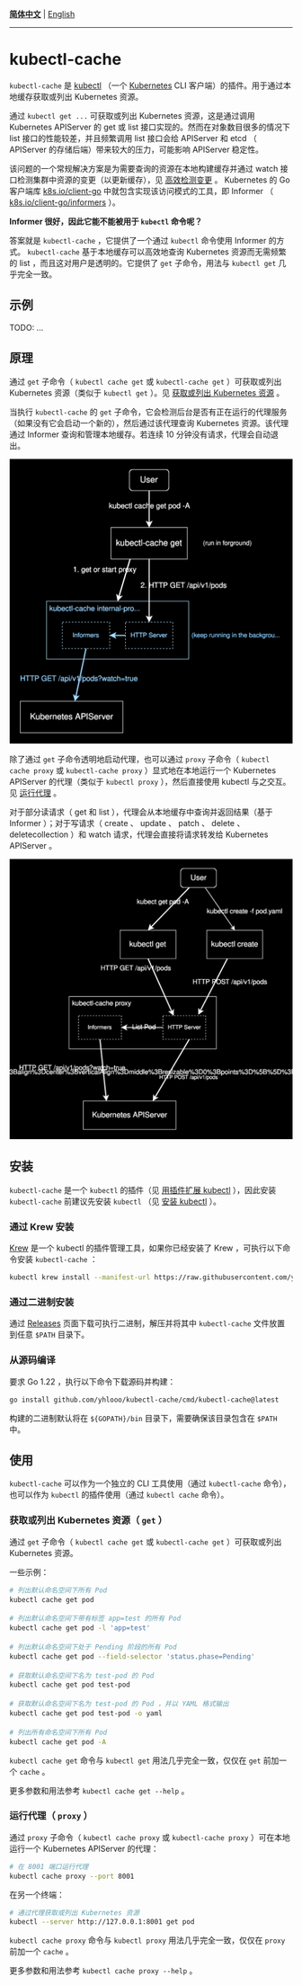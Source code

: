 **[简体中文](README_CN.md)** | [English](README.md)

---

# kubectl-cache

`kubectl-cache` 是 [kubectl](https://kubernetes.io/zh-cn/docs/reference/kubectl/) （一个 [Kubernetes](https://kubernetes.io) CLI 客户端）的插件。用于通过本地缓存获取或列出 Kubernetes 资源。

通过 `kubectl get ...` 可获取或列出 Kubernetes 资源，这是通过调用 Kubernetes APIServer 的 get 或 list 接口实现的。然而在对象数目很多的情况下 list 接口的性能较差，并且频繁调用 list 接口会给 APIServer 和 etcd （ APIServer 的存储后端）带来较大的压力，可能影响 APIServer 稳定性。 

该问题的一个常规解决方案是为需要查询的资源在本地构建缓存并通过 watch 接口检测集群中资源的变更（以更新缓存），见 [高效检测变更](https://kubernetes.io/zh-cn/docs/reference/using-api/api-concepts/#efficient-detection-of-changes) 。 Kubernetes 的 Go 客户端库 [k8s.io/client-go](https://pkg.go.dev/k8s.io/client-go) 中就包含实现该访问模式的工具，即 Informer （ [k8s.io/client-go/informers](https://pkg.go.dev/k8s.io/client-go/informers) ）。

**Informer 很好，因此它能不能被用于 `kubectl` 命令呢？**

答案就是 `kubectl-cache` ，它提供了一个通过 `kubectl` 命令使用 Informer 的方式。 `kubectl-cache` 基于本地缓存可以高效地查询 Kubernetes 资源而无需频繁的 list ，而且这对用户是透明的。它提供了 `get` 子命令，用法与 `kubectl get` 几乎完全一致。

## 示例

TODO: ...

## 原理

通过 `get` 子命令（ `kubectl cache get` 或 `kubectl-cache get` ）可获取或列出 Kubernetes 资源（类似于 `kubectl get` ）。见 [获取或列出 Kubernetes 资源](#获取或列出-kubernetes-资源-get-) 。

当执行 `kubectl-cache` 的 `get` 子命令，它会检测后台是否有正在运行的代理服务（如果没有它会启动一个新的），然后通过该代理查询 Kubernetes 资源。该代理通过 Informer 查询和管理本地缓存。若连续 10 分钟没有请求，代理会自动退出。

![kubectl-cache-proxy](docs/images/kubectl-cache-get.drawio.svg)

除了通过 `get` 子命令透明地启动代理，也可以通过 `proxy` 子命令（ `kubectl cache proxy` 或 `kubectl-cache proxy` ）显式地在本地运行一个 Kubernetes APIServer 的代理（类似于 `kubectl proxy` ），然后直接使用 kubectl 与之交互。见 [运行代理](#运行代理-proxy-) 。

对于部分读请求（ get 和 list ），代理会从本地缓存中查询并返回结果（基于 Informer ）；对于写请求（ create 、 update 、 patch 、 delete 、 deletecollection ）和 watch 请求，代理会直接将请求转发给 Kubernetes APIServer 。

![kubectl-cache-proxy](docs/images/kubectl-cache-proxy.drawio.svg)

## 安装

`kubectl-cache` 是一个 `kubectl` 的插件（见 [用插件扩展 kubectl](https://kubernetes.io/zh-cn/docs/tasks/extend-kubectl/kubectl-plugins/) ），因此安装 `kubectl-cache` 前建议先安装 `kubectl` （见 [安装 kubectl](https://kubernetes.io/zh-cn/docs/tasks/tools/#kubectl) ）。

### 通过 Krew 安装

[Krew](https://krew.sigs.k8s.io/) 是一个 kubectl 的插件管理工具，如果你已经安装了 Krew ，可执行以下命令安装 `kubectl-cache` ：

```bash
kubectl krew install --manifest-url https://raw.githubusercontent.com/yhlooo/kubectl-cache/master/cache.krew.yaml
```

### 通过二进制安装

通过 [Releases](https://github.com/yhlooo/kubectl-cache/releases) 页面下载可执行二进制，解压并将其中 `kubectl-cache` 文件放置到任意 `$PATH` 目录下。

### 从源码编译

要求 Go 1.22 ，执行以下命令下载源码并构建：

```bash
go install github.com/yhlooo/kubectl-cache/cmd/kubectl-cache@latest
```

构建的二进制默认将在 `${GOPATH}/bin` 目录下，需要确保该目录包含在 `$PATH` 中。

## 使用

`kubectl-cache` 可以作为一个独立的 CLI 工具使用（通过 `kubectl-cache` 命令），也可以作为 `kubectl` 的插件使用（通过 `kubectl cache` 命令）。

### 获取或列出 Kubernetes 资源（ `get` ）

通过 `get` 子命令（ `kubectl cache get` 或 `kubectl-cache get` ）可获取或列出 Kubernetes 资源。

一些示例：

```bash
# 列出默认命名空间下所有 Pod
kubectl cache get pod

# 列出默认命名空间下带有标签 app=test 的所有 Pod
kubectl cache get pod -l 'app=test'

# 列出默认命名空间下处于 Pending 阶段的所有 Pod
kubectl cache get pod --field-selector 'status.phase=Pending'

# 获取默认命名空间下名为 test-pod 的 Pod
kubectl cache get pod test-pod

# 获取默认命名空间下名为 test-pod 的 Pod ，并以 YAML 格式输出
kubectl cache get pod test-pod -o yaml

# 列出所有命名空间下所有 Pod
kubectl cache get pod -A
```

`kubectl cache get` 命令与 `kubectl get` 用法几乎完全一致，仅仅在 `get` 前加一个 `cache` 。

更多参数和用法参考 `kubectl cache get --help` 。

### 运行代理（ `proxy` ）

通过 `proxy` 子命令（ `kubectl cache proxy` 或 `kubectl-cache proxy` ）可在本地运行一个 Kubernetes APIServer 的代理：

```bash
# 在 8001 端口运行代理
kubectl cache proxy --port 8001
```

在另一个终端：

```bash
# 通过代理获取或列出 Kubernetes 资源
kubectl --server http://127.0.0.1:8001 get pod
```

`kubectl cache proxy` 命令与 `kubectl proxy` 用法几乎完全一致，仅仅在 `proxy` 前加一个 `cache` 。

更多参数和用法参考 `kubectl cache proxy --help` 。
